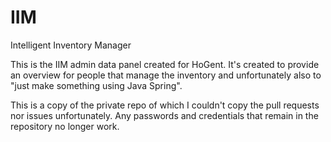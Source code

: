 # IIM
Intelligent Inventory Manager

This is the IIM admin data panel created for HoGent. 
It's created to provide an overview for people that manage the inventory and unfortunately also to "just make something using Java Spring".

This is a copy of the private repo of which I couldn't copy the pull requests nor issues unfortunately. 
Any passwords and credentials that remain in the repository no longer work.

